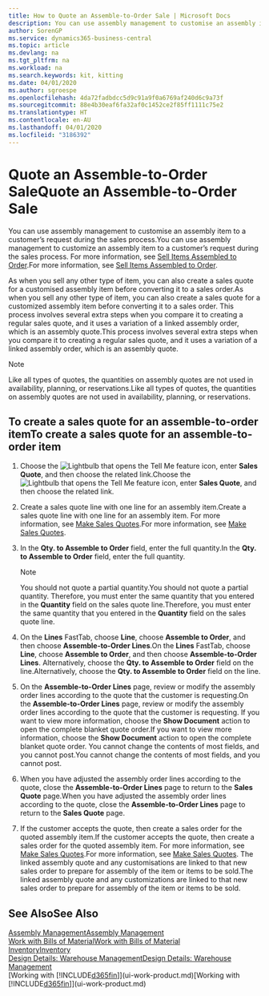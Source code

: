 ```yaml
---
title: How to Quote an Assemble-to-Order Sale | Microsoft Docs
description: You can use assembly management to customise an assembly item to a customer’s request during the sales process.
author: SorenGP
ms.service: dynamics365-business-central
ms.topic: article
ms.devlang: na
ms.tgt_pltfrm: na
ms.workload: na
ms.search.keywords: kit, kitting
ms.date: 04/01/2020
ms.author: sgroespe
ms.openlocfilehash: 4da72fadbdcc5d9c91a9f0a6769af240d6c9a73f
ms.sourcegitcommit: 88e4b30eaf6fa32af0c1452ce2f85ff1111c75e2
ms.translationtype: HT
ms.contentlocale: en-AU
ms.lasthandoff: 04/01/2020
ms.locfileid: "3186392"
---
```

# <a name="quote-an-assemble-to-order-sale"></a><span data-ttu-id="05c25-103">Quote an Assemble-to-Order Sale</span><span class="sxs-lookup"><span data-stu-id="05c25-103">Quote an Assemble-to-Order Sale</span></span>
<span data-ttu-id="05c25-104">You can use assembly management to customise an assembly item to a customer’s request during the sales process.</span><span class="sxs-lookup"><span data-stu-id="05c25-104">You can use assembly management to customize an assembly item to a customer’s request during the sales process.</span></span> <span data-ttu-id="05c25-105">For more information, see [Sell Items Assembled to Order](assembly-how-to-sell-items-assembled-to-order.md).</span><span class="sxs-lookup"><span data-stu-id="05c25-105">For more information, see [Sell Items Assembled to Order](assembly-how-to-sell-items-assembled-to-order.md).</span></span>  

<span data-ttu-id="05c25-106">As when you sell any other type of item, you can also create a sales quote for a customised assembly item before converting it to a sales order.</span><span class="sxs-lookup"><span data-stu-id="05c25-106">As when you sell any other type of item, you can also create a sales quote for a customized assembly item before converting it to a sales order.</span></span> <span data-ttu-id="05c25-107">This process involves several extra steps when you compare it to creating a regular sales quote, and it uses a variation of a linked assembly order, which is an assembly quote.</span><span class="sxs-lookup"><span data-stu-id="05c25-107">This process involves several extra steps when you compare it to creating a regular sales quote, and it uses a variation of a linked assembly order, which is an assembly quote.</span></span>

> [!NOTE]  
>  <span data-ttu-id="05c25-108">Like all types of quotes, the quantities on assembly quotes are not used in availability, planning, or reservations.</span><span class="sxs-lookup"><span data-stu-id="05c25-108">Like all types of quotes, the quantities on assembly quotes are not used in availability, planning, or reservations.</span></span>  

## <a name="to-create-a-sales-quote-for-an-assemble-to-order-item"></a><span data-ttu-id="05c25-109">To create a sales quote for an assemble-to-order item</span><span class="sxs-lookup"><span data-stu-id="05c25-109">To create a sales quote for an assemble-to-order item</span></span>  
1.  <span data-ttu-id="05c25-110">Choose the ![Lightbulb that opens the Tell Me feature](media/ui-search/search_small.png "Tell me what you want to do") icon, enter **Sales Quote**, and then choose the related link.</span><span class="sxs-lookup"><span data-stu-id="05c25-110">Choose the ![Lightbulb that opens the Tell Me feature](media/ui-search/search_small.png "Tell me what you want to do") icon, enter **Sales Quote**, and then choose the related link.</span></span>  
2.  <span data-ttu-id="05c25-111">Create a sales quote line with one line for an assembly item.</span><span class="sxs-lookup"><span data-stu-id="05c25-111">Create a sales quote line with one line for an assembly item.</span></span> <span data-ttu-id="05c25-112">For more information, see [Make Sales Quotes](sales-how-make-offers.md).</span><span class="sxs-lookup"><span data-stu-id="05c25-112">For more information, see [Make Sales Quotes](sales-how-make-offers.md).</span></span>  
3.  <span data-ttu-id="05c25-113">In the **Qty. to Assemble to Order** field, enter the full quantity.</span><span class="sxs-lookup"><span data-stu-id="05c25-113">In the **Qty. to Assemble to Order** field, enter the full quantity.</span></span>

    > [!NOTE]  
    >  <span data-ttu-id="05c25-114">You should not quote a partial quantity.</span><span class="sxs-lookup"><span data-stu-id="05c25-114">You should not quote a partial quantity.</span></span> <span data-ttu-id="05c25-115">Therefore, you must enter the same quantity that you entered in the **Quantity** field on the sales quote line.</span><span class="sxs-lookup"><span data-stu-id="05c25-115">Therefore, you must enter the same quantity that you entered in the **Quantity** field on the sales quote line.</span></span>  

4.  <span data-ttu-id="05c25-116">On the **Lines** FastTab, choose **Line**, choose **Assemble to Order**, and then choose **Assemble-to-Order Lines**.</span><span class="sxs-lookup"><span data-stu-id="05c25-116">On the **Lines** FastTab, choose **Line**, choose **Assemble to Order**, and then choose **Assemble-to-Order Lines**.</span></span> <span data-ttu-id="05c25-117">Alternatively, choose the **Qty. to Assemble to Order** field on the line.</span><span class="sxs-lookup"><span data-stu-id="05c25-117">Alternatively, choose the **Qty. to Assemble to Order** field on the line.</span></span>  
5.  <span data-ttu-id="05c25-118">On the **Assemble-to-Order Lines** page, review or modify the assembly order lines according to the quote that the customer is requesting.</span><span class="sxs-lookup"><span data-stu-id="05c25-118">On the **Assemble-to-Order Lines** page, review or modify the assembly order lines according to the quote that the customer is requesting.</span></span> <span data-ttu-id="05c25-119">If you want to view more information, choose the **Show Document** action to open the complete blanket quote order.</span><span class="sxs-lookup"><span data-stu-id="05c25-119">If you want to view more information, choose the **Show Document** action to open the complete blanket quote order.</span></span> <span data-ttu-id="05c25-120">You cannot change the contents of most fields, and you cannot post.</span><span class="sxs-lookup"><span data-stu-id="05c25-120">You cannot change the contents of most fields, and you cannot post.</span></span>  
6.  <span data-ttu-id="05c25-121">When you have adjusted the assembly order lines according to the quote, close the **Assemble-to-Order Lines** page to return to the **Sales Quote** page.</span><span class="sxs-lookup"><span data-stu-id="05c25-121">When you have adjusted the assembly order lines according to the quote, close the **Assemble-to-Order Lines** page to return to the **Sales Quote** page.</span></span>  
7.  <span data-ttu-id="05c25-122">If the customer accepts the quote, then create a sales order for the quoted assembly item.</span><span class="sxs-lookup"><span data-stu-id="05c25-122">If the customer accepts the quote, then create a sales order for the quoted assembly item.</span></span> <span data-ttu-id="05c25-123">For more information, see [Make Sales Quotes](sales-how-make-offers.md).</span><span class="sxs-lookup"><span data-stu-id="05c25-123">For more information, see [Make Sales Quotes](sales-how-make-offers.md).</span></span> <span data-ttu-id="05c25-124">The linked assembly quote and any customisations are linked to that new sales order to prepare for assembly of the item or items to be sold.</span><span class="sxs-lookup"><span data-stu-id="05c25-124">The linked assembly quote and any customizations are linked to that new sales order to prepare for assembly of the item or items to be sold.</span></span>  

## <a name="see-also"></a><span data-ttu-id="05c25-125">See Also</span><span class="sxs-lookup"><span data-stu-id="05c25-125">See Also</span></span>  
[<span data-ttu-id="05c25-126">Assembly Management</span><span class="sxs-lookup"><span data-stu-id="05c25-126">Assembly Management</span></span>](assembly-assemble-items.md)  
[<span data-ttu-id="05c25-127">Work with Bills of Material</span><span class="sxs-lookup"><span data-stu-id="05c25-127">Work with Bills of Material</span></span>](inventory-how-work-BOMs.md)  
[<span data-ttu-id="05c25-128">Inventory</span><span class="sxs-lookup"><span data-stu-id="05c25-128">Inventory</span></span>](inventory-manage-inventory.md)  
[<span data-ttu-id="05c25-129">Design Details: Warehouse Management</span><span class="sxs-lookup"><span data-stu-id="05c25-129">Design Details: Warehouse Management</span></span>](design-details-warehouse-management.md)  
<span data-ttu-id="05c25-130">[Working with [!INCLUDE[d365fin](includes/d365fin_md.md)]](ui-work-product.md)</span><span class="sxs-lookup"><span data-stu-id="05c25-130">[Working with [!INCLUDE[d365fin](includes/d365fin_md.md)]](ui-work-product.md)</span></span>
